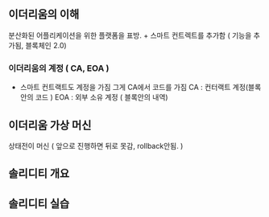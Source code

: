 ## 이더리움의 이해 
분산화된 어플리케이션을 위한 플랫폼을 표방.
+ 
스마트 컨트렉트를 추가함 ( 기능을 추가됨, 블록체인 2.0)
### 이더리움의 계정 ( CA, EOA )
- 스마트 컨트랙트도 계정을 가짐 그게 CA에서 코드를 가짐
CA : 컨터랙트 계정(블록안의 코드  )
EOA : 외부 소유 계정 ( 블록안의 내역)
## 이더리움 가상 머신
상태전이 머신 ( 앞으로 진행하면 뒤로 못감, rollback안됨. )


##  솔리디티 개요
 
##  솔리디티 실습 
